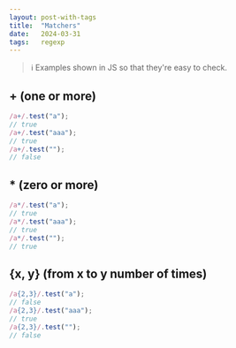 ```yaml
---
layout: post-with-tags
title:  "Matchers"
date:   2024-03-31
tags:   regexp
---
```


> ℹ Examples shown in JS so that they're easy to check.

## + (one or more)

```js
/a+/.test("a");
// true
/a+/.test("aaa");
// true
/a+/.test("");
// false
```
## * (zero or more)

```js
/a*/.test("a");
// true
/a*/.test("aaa");
// true
/a*/.test("");
// true
```

## {x, y} (from x to y number of times)

```js
/a{2,3}/.test("a");
// false
/a{2,3}/.test("aaa");
// true
/a{2,3}/.test("");
// false
```
